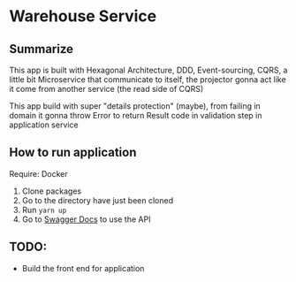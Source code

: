 # Warehouse Service

## Summarize

This app is built with Hexagonal Architecture, DDD, Event-sourcing, CQRS, a little bit Microservice that communicate to itself, the projector gonna act like it come from another service (the read side of CQRS)

This app build with super "details protection" (maybe), from failing in domain it gonna throw Error to return Result code in validation step in application service

## How to run application

Require: Docker

1. Clone packages
2. Go to the directory have just been cloned
3. Run `yarn up`
4. Go to [Swagger Docs](http://localhost:3000/docs) to use the API

## TODO:

- Build the front end for application
